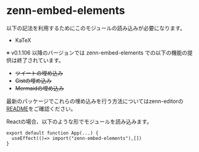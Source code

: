 # zenn-embed-elements

以下の記法を利用するためにこのモジュールの読み込みが必要になります。

- KaTeX

※ v0.1.106 以降のバージョンでは zenn-embed-elements での以下の機能の提供は終了されています。
- ~~ツイートの埋め込み~~
- ~~Gistの埋め込み~~
- ~~Mermaidの埋め込み~~

最新のパッケージでこれらの埋め込みを行う方法についてはzenn-editorの[README](https://github.com/zenn-dev/zenn-editor#readme)をご確認ください。


Reactの場合、以下のような形でモジュールを読み込みます。

```tsx
export default function App(...) {
  useEffect(()=> import("zenn-embed-elements"),[])
}
```
